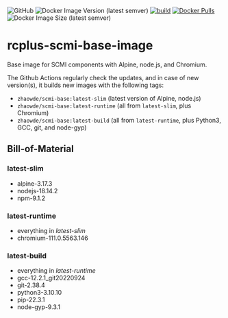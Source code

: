 ![GitHub](https://img.shields.io/github/license/ringier-data/rcplus-scmi-base-image)
![Docker Image Version (latest semver)](https://img.shields.io/docker/v/zhaowde/scmi-base?sort=semver)
[![build](https://github.com/ringier-data/rcplus-scmi-base-image/actions/workflows/auto-upgade.yml/badge.svg)](https://github.com/ringier-data/rcplus-scmi-base-image/actions/workflows/auto-upgade.yml)
[![Docker Pulls](https://img.shields.io/docker/pulls/zhaowde/scmi-base.svg)](https://hub.docker.com/r/zhaowde/scmi-base/)
![Docker Image Size (latest semver)](https://img.shields.io/docker/image-size/zhaowde/scmi-base?sort=semver)

# rcplus-scmi-base-image

Base image for SCMI components with Alpine, node.js, and Chromium.

The Github Actions regularly check the updates, and in case of new version(s), it builds new images with the following tags:

* `zhaowde/scmi-base:latest-slim` (latest version of Alpine, node.js)
* `zhaowde/scmi-base:latest-runtime` (all from `latest-slim`, plus Chromium)
* `zhaowde/scmi-base:latest-build` (all from `latest-runtime`, plus Python3, GCC, git, and node-gyp)

## Bill-of-Material

<!--- Do not manually modify anything below this line! --->
<!--- BOM-starts --->

### **latest-slim**

- alpine-3.17.3
- nodejs-18.14.2
- npm-9.1.2

### **latest-runtime**

- everything in _latest-slim_
- chromium-111.0.5563.146

### **latest-build**

- everything in _latest-runtime_
- gcc-12.2.1_git20220924
- git-2.38.4
- python3-3.10.10
- pip-22.3.1
- node-gyp-9.3.1
<!--- BOM-ends. Document ends here too --->
